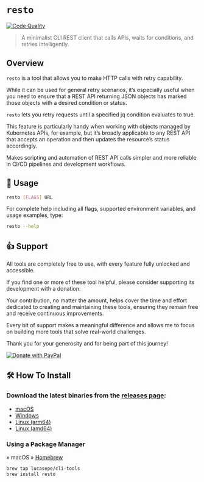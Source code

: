 
# `resto`

[![Code Quality](https://img.shields.io/badge/Code_Quality-A+-brightgreen?style=for-the-badge&logo=go&logoColor=white)](https://goreportcard.com/report/github.com/lucasepe/resto)

> A minimalist CLI REST client that calls APIs, waits for conditions, and retries intelligently.

## Overview

`resto` is a tool that allows you to make HTTP calls with retry capability. 

While it can be used for general retry scenarios, it’s especially useful when you need to ensure that a REST API returning JSON objects has marked those objects with a desired condition or status.

`resto` lets you retry requests until a specified jq condition evaluates to true. 

This feature is particularly handy when working with objects managed by Kubernetes APIs, for example, but it’s broadly applicable to any REST API that accepts an operation and then updates the resource’s status accordingly.

Makes scripting and automation of REST API calls simpler and more reliable
in CI/CD pipelines and development workflows.


## 🔧 Usage

```sh
resto [FLAGS] URL
```

For complete help including all flags, supported environment variables, and usage examples, type:

```sh
resto --help
```

## 👍 Support

All tools are completely free to use, with every feature fully unlocked and accessible.

If you find one or more of these tool helpful, please consider supporting its development with a donation.

Your contribution, no matter the amount, helps cover the time and effort dedicated to creating and maintaining these tools, ensuring they remain free and receive continuous improvements.

Every bit of support makes a meaningful difference and allows me to focus on building more tools that solve real-world challenges.

Thank you for your generosity and for being part of this journey!

[![Donate with PayPal](https://img.shields.io/badge/💸-Tip%20me%20on%20PayPal-0070ba?style=for-the-badge&logo=paypal&logoColor=white)](https://www.paypal.com/cgi-bin/webscr?cmd=_s-xclick&hosted_button_id=FV575PVWGXZBY&source=url)


## 🛠️ How To Install

### Download the latest binaries from the [releases page](https://github.com/lucasepe/resto/releases/latest):

- [macOS](https://github.com/lucasepe/resto/releases/latest)
- [Windows](https://github.com/lucasepe/resto/releases/latest)
- [Linux (arm64)](https://github.com/lucasepe/resto/releases/latest)
- [Linux (amd64)](https://github.com/lucasepe/resto/releases/latest)

### Using a Package Manager

» macOS » [Homebrew](https://brew.sh/)

```sh
brew tap lucasepe/cli-tools
brew install resto
```
